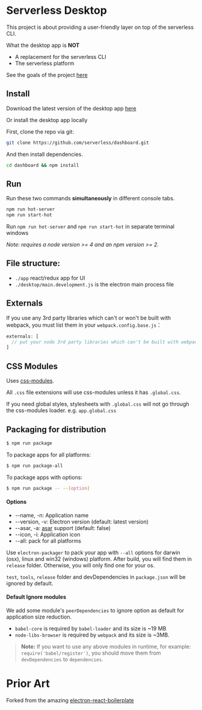 # Serverless Desktop

This project is about providing a user-friendly layer on top of the serverless CLI.

What the desktop app is **NOT**

- A replacement for the serverless CLI
- The serverless platform

See the goals of the project [here](./docs/README.md)

## Install

Download the latest version of the desktop app [here](https://s3-us-west-2.amazonaws.com/assets.dashboard/Serverless.app.0.0.1.zip)

Or install the desktop app locally

First, clone the repo via git:

```bash
git clone https://github.com/serverless/dashboard.git
```

And then install dependencies.

```bash
cd dashboard && npm install
```

## Run

Run these two commands __simultaneously__ in different console tabs.

```bash
npm run hot-server
npm run start-hot
```

Run `npm run hot-server` and `npm run start-hot` in separate terminal windows

*Note: requires a node version >= 4 and an npm version >= 2.*

## File structure:

- `./app` react/redux app for UI
- `./desktop/main.development.js` is the electron main process file

## Externals

If you use any 3rd party libraries which can't or won't be built with webpack, you must list them in your `webpack.config.base.js`：

```javascript
externals: [
  // put your node 3rd party libraries which can't be built with webpack here (mysql, mongodb, and so on..)
]
```

## CSS Modules

Uses [css-modules](https://github.com/css-modules/css-modules).

All `.css` file extensions will use css-modules unless it has `.global.css`.

If you need global styles, stylesheets with `.global.css` will not go through the
css-modules loader. e.g. `app.global.css`


## Packaging for distribution

```bash
$ npm run package
```

To package apps for all platforms:

```bash
$ npm run package-all
```

To package apps with options:

```bash
$ npm run package -- --[option]
```

#### Options

- --name, -n: Application name
- --version, -v: Electron version (default: latest version)
- --asar, -a: [asar](https://github.com/atom/asar) support (default: false)
- --icon, -i: Application icon
- --all: pack for all platforms

Use `electron-packager` to pack your app with `--all` options for darwin (osx), linux and win32 (windows) platform. After build, you will find them in `release` folder. Otherwise, you will only find one for your os.

`test`, `tools`, `release` folder and devDependencies in `package.json` will be ignored by default.

#### Default Ignore modules

We add some module's `peerDependencies` to ignore option as default for application size reduction.

- `babel-core` is required by `babel-loader` and its size is ~19 MB
- `node-libs-browser` is required by `webpack` and its size is ~3MB.

> **Note:** If you want to use any above modules in runtime, for example: `require('babel/register')`, you should move them from `devDependencies` to `dependencies`.

# Prior Art

Forked from the amazing [electron-react-boilerplate](https://github.com/chentsulin/electron-react-boilerplate)
